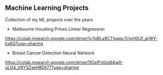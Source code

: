 ## Machine Learning Projects
Collection of my ML projects over the years

- Melbourne Housting Prices Linear Regression

https://colab.research.google.com/drive/1y7oBLa9CTIoppc7clvH0Uf_arWY-kx6G?usp=sharing

- Breast Cancer Detection Neural Network

https://colab.research.google.com/drive/1fGstFn0odt4w0-uLD4_V6YSZseHBDt77?usp=sharing


